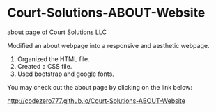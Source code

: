 # Court-Solutions-ABOUT-Website
about page of Court Solutions LLC

Modified an about webpage into a responsive and aesthetic webpage.

1) Organized the HTML file.
2) Created a CSS file.
3) Used bootstrap and google fonts.


You may check out the about page by clicking on the link below:

http://codezero777.github.io/Court-Solutions-ABOUT-Website
